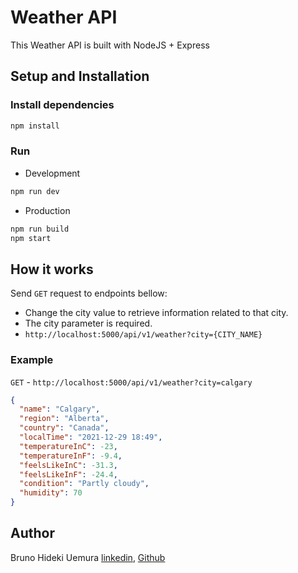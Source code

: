 # Weather API
This Weather API is built with NodeJS + Express

## Setup and Installation
### Install dependencies
```bash
npm install
```

### Run
- Development
```bash
npm run dev
```

- Production
```bash
npm run build
npm start
```

## How it works
Send `GET` request to endpoints bellow:
- Change the city value to retrieve information related to that city.
- The city parameter is required.
- `http://localhost:5000/api/v1/weather?city={CITY_NAME}`

### Example
`GET` - `http://localhost:5000/api/v1/weather?city=calgary`
```json
{
  "name": "Calgary",
  "region": "Alberta",
  "country": "Canada",
  "localTime": "2021-12-29 18:49",
  "temperatureInC": -23,
  "temperatureInF": -9.4,
  "feelsLikeInC": -31.3,
  "feelsLikeInF": -24.4,
  "condition": "Partly cloudy",
  "humidity": 70
}
```

## Author
Bruno Hideki Uemura [linkedin](https://www.linkedin.com/in/bruno-uemura/), [Github](https://github.com/BrunoUemura)
